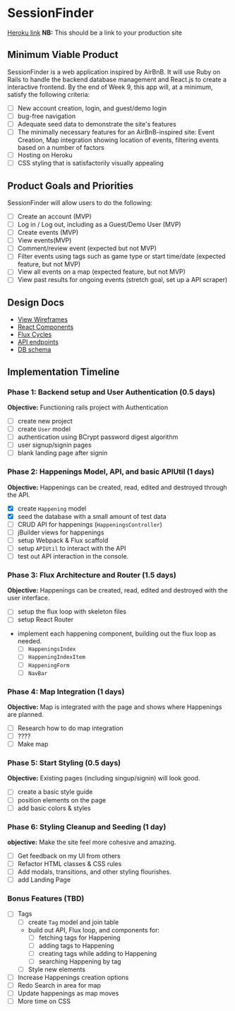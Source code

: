 # SessionFinder

[Heroku link][heroku] **NB:** This should be a link to your production site

[heroku]: http://www.herokuapp.com

## Minimum Viable Product

SessionFinder is a web application inspired by AirBnB. It will use Ruby on Rails to handle the backend database management and React.js to create a interactive frontend.  By the end of Week 9, this app will, at a minimum, satisfy the following criteria:

- [ ] New account creation, login, and guest/demo login
- [ ] bug-free navigation
- [ ] Adequate seed data to demonstrate the site's features
- [ ] The minimally necessary features for an AirBnB-inspired site: Event Creation, Map integration showing location of events, filtering events based on a number of factors
- [ ] Hosting on Heroku
- [ ] CSS styling that is satisfactorily visually appealing

## Product Goals and Priorities

SessionFinder will allow users to do the following:

<!-- This is a Markdown checklist. Use it to keep track of your
progress. Put an x between the brackets for a checkmark: [x] -->

- [ ] Create an account (MVP)
- [ ] Log in / Log out, including as a Guest/Demo User (MVP)
- [ ] Create events (MVP)
- [ ] View events(MVP)
- [ ] Comment/review event (expected but not MVP)
- [ ] Filter events using tags such as game type or start time/date (expected feature, but not MVP)
- [ ] View all events on a map (expected feature, but not MVP)
- [ ] View past results for ongoing events (stretch goal, set up a API scraper)

## Design Docs
* [View Wireframes][views]
* [React Components][components]
* [Flux Cycles][flux-cycles]
* [API endpoints][api-endpoints]
* [DB schema][schema]

[views]: ./docs/views.md
[components]: ./docs/components.md
[flux-cycles]: ./docs/flux-cycles.md
[api-endpoints]: ./docs/api-endpoints.md
[schema]: ./docs/schema.md

## Implementation Timeline

### Phase 1: Backend setup and User Authentication (0.5 days)

**Objective:** Functioning rails project with Authentication

- [ ] create new project
- [ ] create `User` model
- [ ] authentication using BCrypt password digest algorithm
- [ ] user signup/signin pages
- [ ] blank landing page after signin

### Phase 2: Happenings Model, API, and basic APIUtil (1 days)

**Objective:** Happenings can be created, read, edited and destroyed through
the API.

- [x] create `Happening` model
- [x] seed the database with a small amount of test data
- [ ] CRUD API for happenings (`HappeningsController`)
- [ ] jBuilder views for happenings
- [ ] setup Webpack & Flux scaffold
- [ ] setup `APIUtil` to interact with the API
- [ ] test out API interaction in the console.

### Phase 3: Flux Architecture and Router (1.5 days)

**Objective:** Happenings can be created, read, edited and destroyed with the
user interface.

- [ ] setup the flux loop with skeleton files
- [ ] setup React Router
- implement each happening component, building out the flux loop as needed.
  - [ ] `HappeningsIndex`
  - [ ] `HappeningIndexItem`
  - [ ] `HappeningForm`
  - [ ] `NavBar`

### Phase 4: Map Integration (1 days)

**Objective:** Map is integrated with the page and shows where Happenings
are planned.

- [ ] Research how to do map integration
- [ ] ????
- [ ] Make map

### Phase 5: Start Styling (0.5 days)

**Objective:** Existing pages (including singup/signin) will look good.

- [ ] create a basic style guide
- [ ] position elements on the page
- [ ] add basic colors & styles

### Phase 6: Styling Cleanup and Seeding (1 day)

**objective:** Make the site feel more cohesive and amazing.

- [ ] Get feedback on my UI from others
- [ ] Refactor HTML classes & CSS rules
- [ ] Add modals, transitions, and other styling flourishes.
- [ ] add Landing Page

### Bonus Features (TBD)
- [ ] Tags
  - [ ] create `Tag` model and join table
  - build out API, Flux loop, and components for:
    - [ ] fetching tags for Happening
    - [ ] adding tags to Happening
    - [ ] creating tags while adding to Happening
    - [ ] searching Happening by tag
  - [ ] Style new elements
- [ ] Increase Happenings creation options
- [ ] Redo Search in area for map
- [ ] Update happenings as map moves
- [ ] More time on CSS

[phase-one]: ./docs/phases/phase1.md
[phase-two]: ./docs/phases/phase2.md
[phase-three]: ./docs/phases/phase3.md
[phase-four]: ./docs/phases/phase4.md
[phase-five]: ./docs/phases/phase5.md
